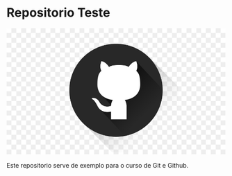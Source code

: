 # Repositorio Teste

![Logo gitHub](gitLogo.png)

Este repositorio serve de exemplo para o curso de Git e Github.